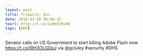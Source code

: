 ```yaml
---
layout: post
title: Tripwire, Inc.
date: 2018-07-28 00:00:22
tourl: http://t.co/1sHmVCRv8W
tags: [DHS]
---
```

Senator calls on US Government to start killing Adobe Flash now https://t.co/I9H3OLGDqJ via @gcluley #security #DHS